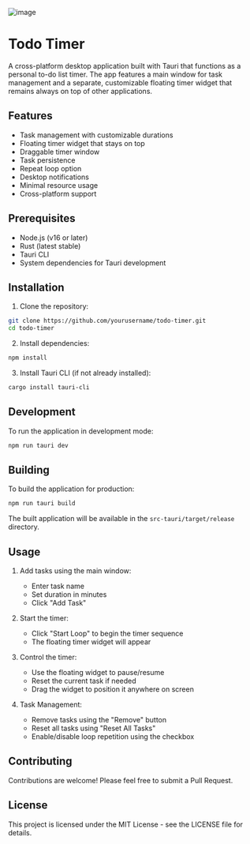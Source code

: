 ![image](https://github.com/user-attachments/assets/dfdbba01-c686-4439-b382-fb95507f5e61)

# Todo Timer

A cross-platform desktop application built with Tauri that functions as a personal to-do list timer. The app features a main window for task management and a separate, customizable floating timer widget that remains always on top of other applications.

## Features

- Task management with customizable durations
- Floating timer widget that stays on top
- Draggable timer window
- Task persistence
- Repeat loop option
- Desktop notifications
- Minimal resource usage
- Cross-platform support

## Prerequisites

- Node.js (v16 or later)
- Rust (latest stable)
- Tauri CLI
- System dependencies for Tauri development

## Installation

1. Clone the repository:
```bash
git clone https://github.com/yourusername/todo-timer.git
cd todo-timer
```

2. Install dependencies:
```bash
npm install
```

3. Install Tauri CLI (if not already installed):
```bash
cargo install tauri-cli
```

## Development

To run the application in development mode:

```bash
npm run tauri dev
```

## Building

To build the application for production:

```bash
npm run tauri build
```

The built application will be available in the `src-tauri/target/release` directory.

## Usage

1. Add tasks using the main window:
   - Enter task name
   - Set duration in minutes
   - Click "Add Task"

2. Start the timer:
   - Click "Start Loop" to begin the timer sequence
   - The floating timer widget will appear

3. Control the timer:
   - Use the floating widget to pause/resume
   - Reset the current task if needed
   - Drag the widget to position it anywhere on screen

4. Task Management:
   - Remove tasks using the "Remove" button
   - Reset all tasks using "Reset All Tasks"
   - Enable/disable loop repetition using the checkbox

## Contributing

Contributions are welcome! Please feel free to submit a Pull Request.

## License

This project is licensed under the MIT License - see the LICENSE file for details. 
